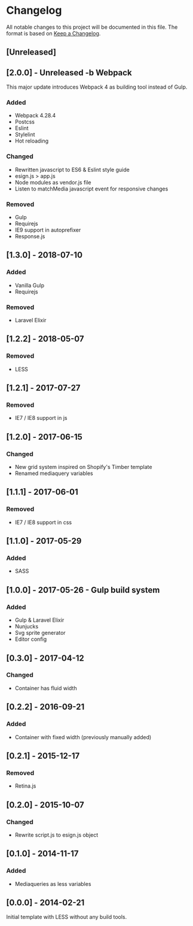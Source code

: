 # Changelog
All notable changes to this project will be documented in this file.
The format is based on [Keep a Changelog](https://keepachangelog.com/en/1.0.0/).

## [Unreleased]

## [2.0.0] - Unreleased -b Webpack
This major update introduces Webpack 4 as building tool instead of Gulp.

### Added
- Webpack 4.28.4
- Postcss
- Eslint
- Stylelint
- Hot reloading

### Changed
- Rewritten javascript to ES6 & Eslint style guide
- esign.js > app.js
- Node modules as vendor.js file
- Listen to matchMedia javascript event for responsive changes

### Removed
- Gulp
- Requirejs
- IE9 support in autoprefixer
- Response.js


## [1.3.0] - 2018-07-10
### Added
- Vanilla Gulp
- Requirejs

### Removed
- Laravel Elixir


## [1.2.2] - 2018-05-07
### Removed
- LESS


## [1.2.1] - 2017-07-27
### Removed
- IE7 / IE8 support in js


## [1.2.0] - 2017-06-15
### Changed
- New grid system inspired on Shopify's Timber template
- Renamed mediaquery variables


## [1.1.1] - 2017-06-01
### Removed
- IE7 / IE8 support in css


## [1.1.0] - 2017-05-29
### Added
- SASS


## [1.0.0] - 2017-05-26 - Gulp build system
### Added
- Gulp & Laravel Elixir
- Nunjucks
- Svg sprite generator
- Editor config


## [0.3.0] - 2017-04-12
### Changed
- Container has fluid width


## [0.2.2] - 2016-09-21
### Added
- Container with fixed width (previously manually added)


## [0.2.1] - 2015-12-17
### Removed
- Retina.js


## [0.2.0] - 2015-10-07
### Changed
- Rewrite script.js to esign.js object


## [0.1.0] - 2014-11-17
### Added
- Mediaqueries as less variables


## [0.0.0] - 2014-02-21
Initial template with LESS without any build tools.
